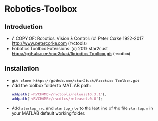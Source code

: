 # Robotics-Toolbox
## Introduction

- A COPY OF: Robotics, Vision &amp; Control: (c) Peter Corke 1992-2017 http://www.petercorke.com (rvctools)
- Robotics Toolbox Extensions: (c) 2019 star2dust https://github.com/star2dust/Robotics-Toolbox.git (rvcdlcs)

## Installation

- `git clone https://github.com/star2dust/Robotics-Toolbox.git`
- Add the toolbox folder to MATLAB path:
  ```matlab
  addpath('<RVCHOME>/rvctools/release10.3.1');
  addpath('<RVCHOME>/rvcdlcs/release1.0.0');
  ```
- Add `startup_rvc` and `startup_rte` to the last line of the file `startup.m` in your MATLAB default working folder.

